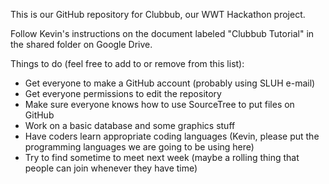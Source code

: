 ﻿This is our GitHub repository for Clubbub, our WWT Hackathon project.

Follow Kevin's instructions on the document labeled "Clubbub Tutorial" in the shared folder on Google Drive.

Things to do (feel free to add to or remove from this list):
- Get everyone to make a GitHub account (probably using SLUH e-mail)
- Get everyone permissions to edit the repository
- Make sure everyone knows how to use SourceTree to put files on GitHub
- Work on a basic database and some graphics stuff
- Have coders learn appropriate coding languages (Kevin, please put the programming languages we are going to be using here)
- Try to find sometime to meet next week (maybe a rolling thing that people can join whenever they have time)
